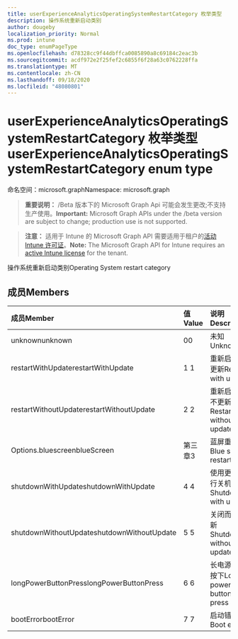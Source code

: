 ```yaml
---
title: userExperienceAnalyticsOperatingSystemRestartCategory 枚举类型
description: 操作系统重新启动类别
author: dougeby
localization_priority: Normal
ms.prod: intune
doc_type: enumPageType
ms.openlocfilehash: d78328cc9f44dbffca0085890a8c69184c2eac3b
ms.sourcegitcommit: acdf972e2f25fef2c6855f6f28a63c0762228ffa
ms.translationtype: MT
ms.contentlocale: zh-CN
ms.lasthandoff: 09/18/2020
ms.locfileid: "48080801"
---
```

# <a name="userexperienceanalyticsoperatingsystemrestartcategory-enum-type"></a><span data-ttu-id="ab7dd-103">userExperienceAnalyticsOperatingSystemRestartCategory 枚举类型</span><span class="sxs-lookup"><span data-stu-id="ab7dd-103">userExperienceAnalyticsOperatingSystemRestartCategory enum type</span></span>

<span data-ttu-id="ab7dd-104">命名空间：microsoft.graph</span><span class="sxs-lookup"><span data-stu-id="ab7dd-104">Namespace: microsoft.graph</span></span>

> <span data-ttu-id="ab7dd-105">**重要说明：** /Beta 版本下的 Microsoft Graph Api 可能会发生更改;不支持生产使用。</span><span class="sxs-lookup"><span data-stu-id="ab7dd-105">**Important:** Microsoft Graph APIs under the /beta version are subject to change; production use is not supported.</span></span>

> <span data-ttu-id="ab7dd-106">**注意：** 适用于 Intune 的 Microsoft Graph API 需要适用于租户的[活动 Intune 许可证](https://go.microsoft.com/fwlink/?linkid=839381)。</span><span class="sxs-lookup"><span data-stu-id="ab7dd-106">**Note:** The Microsoft Graph API for Intune requires an [active Intune license](https://go.microsoft.com/fwlink/?linkid=839381) for the tenant.</span></span>

<span data-ttu-id="ab7dd-107">操作系统重新启动类别</span><span class="sxs-lookup"><span data-stu-id="ab7dd-107">Operating System restart category</span></span>

## <a name="members"></a><span data-ttu-id="ab7dd-108">成员</span><span class="sxs-lookup"><span data-stu-id="ab7dd-108">Members</span></span>
|<span data-ttu-id="ab7dd-109">成员</span><span class="sxs-lookup"><span data-stu-id="ab7dd-109">Member</span></span>|<span data-ttu-id="ab7dd-110">值</span><span class="sxs-lookup"><span data-stu-id="ab7dd-110">Value</span></span>|<span data-ttu-id="ab7dd-111">说明</span><span class="sxs-lookup"><span data-stu-id="ab7dd-111">Description</span></span>|
|:---|:---|:---|
|<span data-ttu-id="ab7dd-112">unknown</span><span class="sxs-lookup"><span data-stu-id="ab7dd-112">unknown</span></span>|<span data-ttu-id="ab7dd-113">0</span><span class="sxs-lookup"><span data-stu-id="ab7dd-113">0</span></span>|<span data-ttu-id="ab7dd-114">未知</span><span class="sxs-lookup"><span data-stu-id="ab7dd-114">Unknown</span></span>|
|<span data-ttu-id="ab7dd-115">restartWithUpdate</span><span class="sxs-lookup"><span data-stu-id="ab7dd-115">restartWithUpdate</span></span>|<span data-ttu-id="ab7dd-116">1 </span><span class="sxs-lookup"><span data-stu-id="ab7dd-116">1</span></span>|<span data-ttu-id="ab7dd-117">重新启动并更新</span><span class="sxs-lookup"><span data-stu-id="ab7dd-117">Restart with update</span></span>|
|<span data-ttu-id="ab7dd-118">restartWithoutUpdate</span><span class="sxs-lookup"><span data-stu-id="ab7dd-118">restartWithoutUpdate</span></span>|<span data-ttu-id="ab7dd-119">2 </span><span class="sxs-lookup"><span data-stu-id="ab7dd-119">2</span></span>|<span data-ttu-id="ab7dd-120">重新启动而不更新</span><span class="sxs-lookup"><span data-stu-id="ab7dd-120">Restart without update</span></span>|
|<span data-ttu-id="ab7dd-121">Options.bluescreen</span><span class="sxs-lookup"><span data-stu-id="ab7dd-121">blueScreen</span></span>|<span data-ttu-id="ab7dd-122">第三章</span><span class="sxs-lookup"><span data-stu-id="ab7dd-122">3</span></span>|<span data-ttu-id="ab7dd-123">蓝屏重启</span><span class="sxs-lookup"><span data-stu-id="ab7dd-123">Blue screen restart</span></span>|
|<span data-ttu-id="ab7dd-124">shutdownWithUpdate</span><span class="sxs-lookup"><span data-stu-id="ab7dd-124">shutdownWithUpdate</span></span>|<span data-ttu-id="ab7dd-125">4 </span><span class="sxs-lookup"><span data-stu-id="ab7dd-125">4</span></span>|<span data-ttu-id="ab7dd-126">使用更新进行关机</span><span class="sxs-lookup"><span data-stu-id="ab7dd-126">Shutdown with update</span></span>|
|<span data-ttu-id="ab7dd-127">shutdownWithoutUpdate</span><span class="sxs-lookup"><span data-stu-id="ab7dd-127">shutdownWithoutUpdate</span></span>|<span data-ttu-id="ab7dd-128">5 </span><span class="sxs-lookup"><span data-stu-id="ab7dd-128">5</span></span>|<span data-ttu-id="ab7dd-129">关闭而不更新</span><span class="sxs-lookup"><span data-stu-id="ab7dd-129">Shutdown without update</span></span>|
|<span data-ttu-id="ab7dd-130">longPowerButtonPress</span><span class="sxs-lookup"><span data-stu-id="ab7dd-130">longPowerButtonPress</span></span>|<span data-ttu-id="ab7dd-131">6 </span><span class="sxs-lookup"><span data-stu-id="ab7dd-131">6</span></span>|<span data-ttu-id="ab7dd-132">长电源按钮按下</span><span class="sxs-lookup"><span data-stu-id="ab7dd-132">Long power button press</span></span>|
|<span data-ttu-id="ab7dd-133">bootError</span><span class="sxs-lookup"><span data-stu-id="ab7dd-133">bootError</span></span>|<span data-ttu-id="ab7dd-134">7 </span><span class="sxs-lookup"><span data-stu-id="ab7dd-134">7</span></span>|<span data-ttu-id="ab7dd-135">启动错误</span><span class="sxs-lookup"><span data-stu-id="ab7dd-135">Boot error</span></span>|






